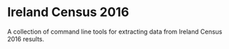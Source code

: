 # Ireland Census 2016
A collection of command line tools for extracting data from Ireland Census 2016 results.
